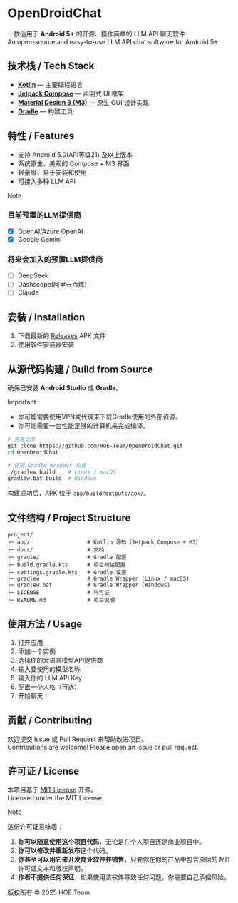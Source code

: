 # OpenDroidChat

一款适用于 **Android 5+** 的开源、操作简单的 LLM API 聊天软件  
An open-source and easy-to-use LLM API chat software for Android 5+

## 技术栈 / Tech Stack

* [**Kotlin**](https://kotlinlang.org/) — 主要编程语言
* [**Jetpack Compose**](https://android-docs.cn/compose) — 声明式 UI 框架
* [**Material Design 3 (M3)**](https://developer.android.google.cn/develop/ui/compose/designsystems/material3?hl=zh-cn) — 原生 GUI 设计实现
* [**Gradle**](
https://gradle.org/) — 构建工具

## 特性 / Features

* 支持 Android 5.0(API等级21) 及以上版本
* 系统原生、美观的 Compose + M3 界面
* 轻量级，易于安装和使用
* 可接入多种 LLM API
> [!NOTE]
> ### 目前预置的LLM提供商  
> - [x] OpenAI/Azure OpenAI  
> - [x] Google Gemini
> ### 将来会加入的预置LLM提供商
> - [ ] DeepSeek
> - [ ] Dashscope(阿里云百炼)
> - [ ] Claude

## 安装 / Installation

1. 下载最新的 [Releases](https://github.com/HOE-Team/OpenDroidChat/releases) APK 文件
2. 使用软件安装器安装

## 从源代码构建 / Build from Source

确保已安装 **Android Studio** 或 **Gradle**。

> [!IMPORTANT]
> - 你可能需要使用VPN或代理来下载Gradle使用的外部资源。
> - 你可能需要一台性能足够的计算机来完成编译。

```bash
# 克隆仓库
git clone https://github.com/HOE-Team/OpenDroidChat.git
cd OpenDroidChat

# 使用 Gradle Wrapper 构建
./gradlew build    # Linux / macOS
gradlew.bat build  # Windows
```

构建成功后，APK 位于 `app/build/outputs/apk/`。

## 文件结构 / Project Structure

```
project/
├─ app/                  # Kotlin 源码（Jetpack Compose + M3）
├─ docs/                 # 文档
├─ gradle/               # Gradle 配置
├─ build.gradle.kts      # 项目构建配置
├─ settings.gradle.kts   # Gradle 设置
├─ gradlew               # Gradle Wrapper (Linux / macOS)
├─ gradlew.bat           # Gradle Wrapper (Windows)
├─ LICENSE               # 许可证
└─ README.md             # 项目说明
```

## 使用方法 / Usage

1. 打开应用
2. 添加一个实例
3. 选择你的大语言模型API提供商
4. 输入要使用的模型名称
5. 输入你的 LLM API Key
6. 配置一个人格（可选）
7. 开始聊天！

## 贡献 / Contributing

欢迎提交 Issue 或 Pull Request 来帮助改进项目。  
Contributions are welcome! Please open an issue or pull request.

## 许可证 / License

本项目基于 [MIT License](LICENSE) 开源。  
Licensed under the MIT License.  

> [!NOTE]
> 这份许可证意味着：
> 
> 1.  **你可以随意使用这个项目代码**，无论是在个人项目还是商业项目中。
> 2.  **你可以修改并重新发布**这个代码。
> 3.  **你甚至可以用它来开发商业软件并销售**，只要你在你的产品中包含原始的 MIT 许可证文本和版权声明。
> 4.  **作者不提供任何保证**，如果使用该软件导致任何问题，你需要自己承担风险。

版权所有 © 2025 HOE Team